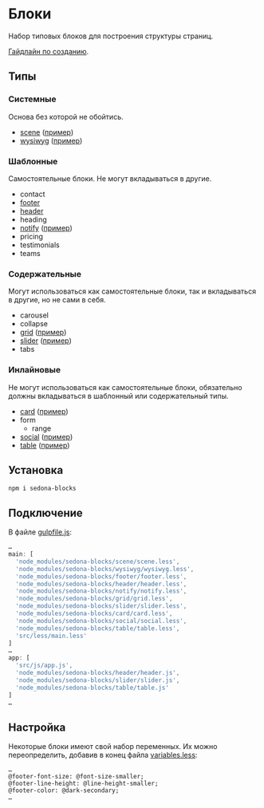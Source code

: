 # Блоки

Набор типовых блоков для построения структуры страниц.

[Гайдлайн по созданию](https://github.com/constlab/sedona-blocks/blob/master/guidelines.md).

## Типы

### Системные

Основа без которой не обойтись.

* [scene](https://github.com/constlab/sedona-blocks/tree/master/scene) ([пример](http://sedona.stage.constlab.ru/blocks/scene/))
* [wysiwyg](https://github.com/constlab/sedona-blocks/tree/master/wysiwyg) ([пример](http://sedona.stage.constlab.ru/blocks/wysiwyg/))

### Шаблонные

Самостоятельные блоки. Не могут вкладываться в другие.

* contact
* [footer](https://github.com/constlab/sedona-blocks/tree/master/footer)
* [header](https://github.com/constlab/sedona-blocks/tree/master/header)
* heading
* [notify](https://github.com/constlab/sedona-blocks/tree/master/notify) ([пример](http://sedona.stage.constlab.ru/blocks/notify/))
* pricing
* testimonials
* teams

### Содержательные

Могут использоваться как самостоятельные блоки, так и вкладываться в другие, но не сами в себя.

* carousel
* collapse
* [grid](https://github.com/constlab/sedona-blocks/tree/master/grid) ([пример](http://sedona.stage.constlab.ru/blocks/grid/))
* [slider](https://github.com/constlab/sedona-blocks/tree/master/slider) ([пример](http://sedona.stage.constlab.ru/blocks/slider/))
* tabs

### Инлайновые

Не могут использоваться как самостоятельные блоки, обязательно должны вкладываться в шаблонный или содержательный типы.

* [card](https://github.com/constlab/sedona-blocks/tree/master/card) ([пример](http://sedona.stage.constlab.ru/blocks/card/))
* form
  * range
* [social](https://github.com/constlab/sedona-blocks/tree/master/social) ([пример](http://sedona.stage.constlab.ru/blocks/social/))
* [table](https://github.com/constlab/sedona-blocks/tree/master/table) ([пример](http://sedona.stage.constlab.ru/blocks/table/))

## Установка

```
npm i sedona-blocks
```

## Подключение

В файле [gulpfile.js](https://github.com/constlab/sedona-basis/blob/master/gulpfile.js):

```js
…
main: [
  'node_modules/sedona-blocks/scene/scene.less',
  'node_modules/sedona-blocks/wysiwyg/wysiwyg.less',
  'node_modules/sedona-blocks/footer/footer.less',
  'node_modules/sedona-blocks/header/header.less',
  'node_modules/sedona-blocks/notify/notify.less',
  'node_modules/sedona-blocks/grid/grid.less',
  'node_modules/sedona-blocks/slider/slider.less',
  'node_modules/sedona-blocks/card/card.less',
  'node_modules/sedona-blocks/social/social.less',
  'node_modules/sedona-blocks/table/table.less',
  'src/less/main.less'
]
…
app: [
  'src/js/app.js',
  'node_modules/sedona-blocks/header/header.js',
  'node_modules/sedona-blocks/slider/slider.js',
  'node_modules/sedona-blocks/table/table.js'
]
…
```

## Настройка

Некоторые блоки имеют свой набор переменных. Их можно переопределить, добавив в конец файла [variables.less](https://github.com/constlab/sedona-basis/blob/master/src/less/variables.less):

```less
…
@footer-font-size: @font-size-smaller;
@footer-line-height: @line-height-smaller;
@footer-color: @dark-secondary;
…
```
